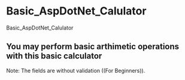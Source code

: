 # Basic_AspDotNet_Calulator
Basic_AspDotNet_Calulator

## You may perform basic arthimetic operations with this basic calculator


Note: The fields are without validation ((For Beginners)).
